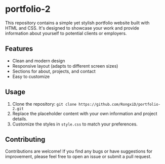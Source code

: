 # portfolio-2

This repository contains a simple yet stylish portfolio website built with HTML and CSS. It's designed to showcase your work and provide information about yourself to potential clients or employers.

## Features

* Clean and modern design
* Responsive layout (adapts to different screen sizes)
* Sections for about, projects, and contact
* Easy to customize

## Usage

1. Clone the repository: `git clone https://github.com/RongxiD/portfolio-2.git`
2. Replace the placeholder content with your own information and project details.
3. Customize the styles in `style.css` to match your preferences.

## Contributing

Contributions are welcome! If you find any bugs or have suggestions for improvement, please feel free to open an issue or submit a pull request.
